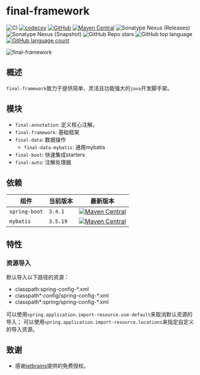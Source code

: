 # final-framework

![CI](https://github.com/final-projects/final-framework/actions/workflows/ci.yml/badge.svg)
[![codecov](https://codecov.io/github/ifinal-io/final-frameworks/graph/badge.svg?token=31vxLbJ33g)](https://codecov.io/github/ifinal-io/final-frameworks)
[![GitHub](https://img.shields.io/github/license/final-projects/final-framework)](http://www.apache.org/licenses/LICENSE-2.0.html)
[![Maven Central](https://img.shields.io/maven-central/v/org.ifinalframework/final-framework?label=maven&color=success)](https://mvnrepository.com/search?q=org.ifinal.finalframework)
![Sonatype Nexus (Releases)](https://img.shields.io/nexus/r/org.ifinalframework/final-framework?server=https://s01.oss.sonatype.org)
![Sonatype Nexus (Snapshot)](https://img.shields.io/nexus/s/org.ifinalframework/final-framework?server=https://s01.oss.sonatype.org)
![GitHub Repo stars](https://img.shields.io/github/stars/final-projects/final-framework)
![GitHub top language](https://img.shields.io/github/languages/top/final-projects/final-framework)
[![GitHub language count](https://img.shields.io/github/languages/count/final-projects/final-framework)](https://github.com/likly/final-framework)

![final-framework](src/images/final-framework@2x.png)

## 概述

`final-framework`致力于提供简单、灵活且功能强大的`java`开发脚手架。

## 模块

* `final-annotation`: 定义核心注解。
* `final-framework`: 基础框架
* `final-data`: 数据操作
  * `final-data-mybatis`: 通用mybatis
* `final-boot`: 快速集成starters
* `final-auto`: 注解处理器

## 依赖

| 组件            | 当前版本     | 最新版本                                                                                                                                                                                                   |
|---------------|----------|--------------------------------------------------------------------------------------------------------------------------------------------------------------------------------------------------------|
| `spring-boot` | `3.4.1`  | [![Maven Central](https://img.shields.io/maven-central/v/org.springframework.boot/spring-boot-starter-parent?label=maven&color=success)](https://mvnrepository.com/search?q=org.springframework.boot) |
| `mybatis` | `3.5.19` | [![Maven Central](https://img.shields.io/maven-central/v/org.mybatis/mybatis?label=maven&color=success)](https://mvnrepository.com/search?q=org.mybatis) |


## 特性

### 资源导入

默认导入以下路径的资源：

* classpath:spring-config-*.xml
* classpath*:config/spring-config-*.xml
* classpath*:spring/spring-config-*.xml

可以使用`spring.application.import-resource.use-default`来取消默认资源的导入；
可以使用`spring.application.import-resource.locations`来指定自定义的导入资源。

## 致谢

* 感谢<a href="https://www.jetbrains.com/">jetbrains</a>提供的免费授权。

